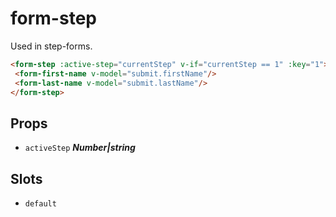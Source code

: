 
# form-step
Used in step-forms. 

```html
<form-step :active-step="currentStep" v-if="currentStep == 1" :key="1">
 <form-first-name v-model="submit.firstName"/>
 <form-last-name v-model="submit.lastName"/>
</form-step>
```

## Props


- `activeStep` ***Number|string***

  


## Slots
- `default`

        





